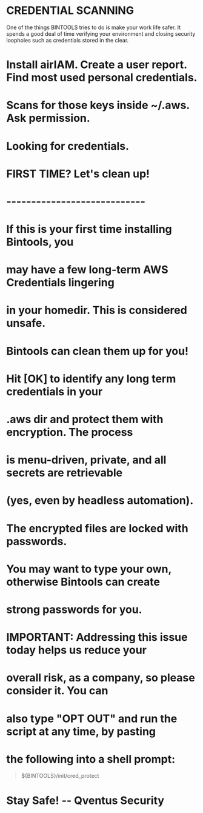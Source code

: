 # CREDENTIAL SCANNING

One of the things BINTOOLS tries to do is make your
work life safer.  It spends a good deal of time verifying
your environment and closing security loopholes such 
as credentials stored in the clear. 

# Install airIAM. Create a user report. Find most used personal credentials. 
# Scans for those keys inside ~/.aws.  Ask permission.
# Looking for credentials. 

# FIRST TIME?  Let's clean up!
# ---------------------------- 
# If this is your first time installing Bintools, you
# may have a few long-term AWS Credentials lingering 
# in your homedir.  This is considered unsafe. 
# 
# Bintools can clean them up for you! 

# Hit [OK] to identify any long term credentials in your 
# .aws dir and protect them with encryption.  The process 
# is menu-driven, private, and all secrets are retrievable
# (yes, even by headless automation). 

# The encrypted files are locked with passwords. 
# You may want to type your own, otherwise Bintools can create 
# strong passwords for you. 

# IMPORTANT: Addressing this issue today helps us reduce your 
# overall risk, as a company, so please consider it. You can 
# also type "OPT OUT" and run the script at any time, by pasting 
# the following into a shell prompt: 

> ${BINTOOLS}/init/cred_protect 
 
# Stay Safe!  -- Qventus Security

 
